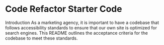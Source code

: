 # Code Refactor Starter Code
Introduction
As a marketing agency, it is important to have a codebase that follows accessibility standards to ensure that our own site is optimized for search engines. This README outlines the acceptance criteria for the codebase to meet these standards.

